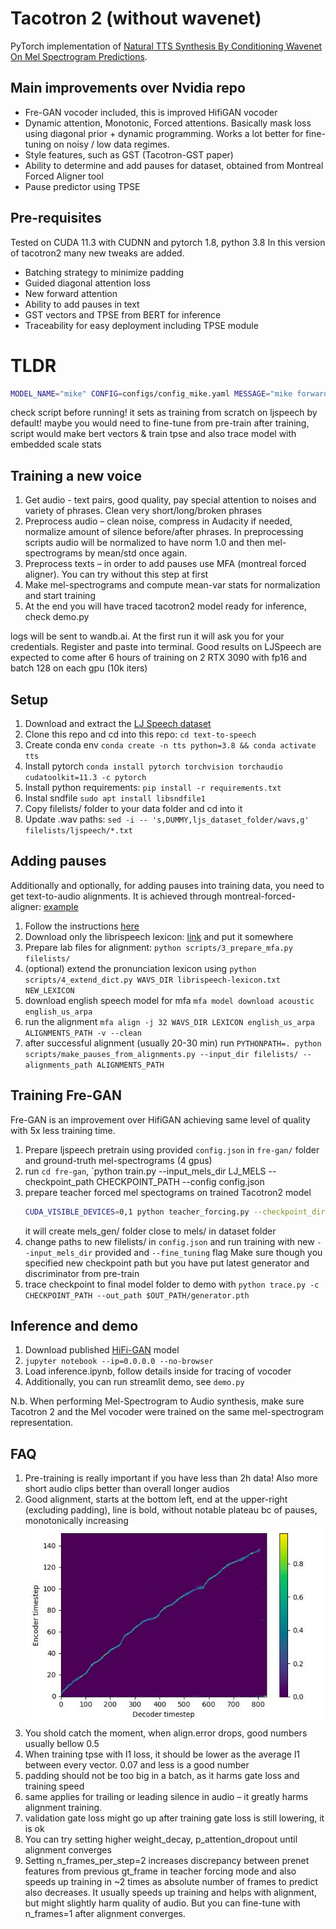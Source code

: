 # Tacotron 2 (without wavenet)

PyTorch implementation of [Natural TTS Synthesis By Conditioning
Wavenet On Mel Spectrogram Predictions](https://arxiv.org/pdf/1712.05884.pdf). 


## Main improvements over Nvidia repo
- Fre-GAN vocoder included, this is improved HifiGAN vocoder
- Dynamic attention, Monotonic, Forced attentions. Basically mask loss using diagonal prior + dynamic programming. Works a lot better for fine-tuning on noisy / low data regimes.
- Style features, such as GST (Tacotron-GST paper)
- Ability to determine and add pauses for dataset, obtained from Montreal Forced Aligner tool
- Pause predictor using TPSE

## Pre-requisites
Tested on CUDA 11.3 with CUDNN and pytorch 1.8, python 3.8
In this version of tacotron2 many new tweaks are added.
- Batching strategy to minimize padding
- Guided diagonal attention loss
- New forward attention
- Ability to add pauses in text
- GST vectors and TPSE from BERT for inference
- Traceability for easy deployment including TPSE module


# TLDR
```bash
MODEL_NAME="mike" CONFIG=configs/config_mike.yaml MESSAGE="mike forward" OUT_PATH=/home/frappuccino/tts_checkpoints/mike/v2_forward/ RUN_ID="150622_01f" ./train.sh
```
check script before running! it sets as training from scratch on ljspeech by default! maybe you would need to fine-tune from pre-train
after training, script would make bert vectors & train tpse and also trace model with embedded scale stats


## Training a new voice
1. Get audio - text pairs, good quality, pay special attention to noises and variety of phrases. Clean very short/long/broken phrases
2. Preprocess audio – clean noise, compress in Audacity if needed, normalize amount of silence before/after phrases.
   In preprocessing scripts audio will be normalized to have norm 1.0 and then mel-spectrograms by mean/std once again.
3. Preprocess texts – in order to add pauses use MFA (montreal forced aligner). You can try without this step at first
4. Make mel-spectrograms and compute mean-var stats for normalization and start training
5. At the end you will have traced tacotron2 model ready for inference, check demo.py

logs will be sent to wandb.ai. At the first run it will ask you for your credentials. Register and paste into terminal.
Good results on LJSpeech are expected to come after 6 hours of training on 2 RTX 3090 with fp16 and batch 128 on each gpu (10k iters)


## Setup
1. Download and extract the [LJ Speech dataset](https://keithito.com/LJ-Speech-Dataset/)
2. Clone this repo and cd into this repo: `cd text-to-speech`
3. Create conda env `conda create -n tts python=3.8 && conda activate tts`
4. Install pytorch `conda install pytorch torchvision torchaudio cudatoolkit=11.3 -c pytorch`
5. Install python requirements: `pip install -r requirements.txt`
6. Instal sndfile `sudo apt install libsndfile1`
7. Copy filelists/ folder to your data folder and cd into it
8. Update .wav paths: `sed -i -- 's,DUMMY,ljs_dataset_folder/wavs,g' filelists/ljspeech/*.txt`



## Adding pauses
Additionally and optionally, for adding pauses into training data, you need to get text-to-audio alignments.
It is achieved through montreal-forced-aligner: [example](https://montreal-forced-aligner.readthedocs.io/en/latest/example.html)
1. Follow the instructions [here](https://montreal-forced-aligner.readthedocs.io/en/latest/installation.html#installation)
2. Download only the librispeech lexicon: [link](https://drive.google.com/open?id=1dAvxdsHWbtA1ZIh3Ex9DPn9Nemx9M1-L) and put it somewhere
3. Prepare lab files for alignment: `python scripts/3_prepare_mfa.py filelists/`
4. (optional) extend the pronunciation lexicon using `python scripts/4_extend_dict.py WAVS_DIR librispeech-lexicon.txt NEW_LEXICON`
5. download english speech model for mfa `mfa model download acoustic english_us_arpa`
6. run the alignment `mfa align -j 32 WAVS_DIR LEXICON english_us_arpa ALIGNMENTS_PATH -v --clean`
7. after successful alignment (usually 20-30 min) run `PYTHONPATH=. python scripts/make_pauses_from_alignments.py --input_dir filelists/ --alignments_path ALIGNMENTS_PATH`


## Training Fre-GAN
Fre-GAN is an improvement over HifiGAN achieving same level of quality with 5x less training time.
1. Prepare ljspeech pretrain using provided `config.json` in `fre-gan/` folder and ground-truth mel-spectrograms (4 gpus)
2. run `cd fre-gan`, `python train.py --input_mels_dir LJ_MELS --checkpoint_path CHECKPOINT_PATH --config config.json
3. prepare teacher forced mel spectograms on trained Tacotron2 model
   ```bash
   CUDA_VISIBLE_DEVICES=0,1 python teacher_forcing.py --checkpoint_dir /home/frappuccino/outdir/mike_130622_03f/
   ```
   it will create mels_gen/ folder close to mels/ in dataset folder
4. change paths to new filelists/ in `config.json` and run training with new `--input_mels_dir` provided and `--fine_tuning` flag
Make sure though you specified new checkpoint path but you have put latest generator and discriminator from pre-train
5. trace checkpoint to final model folder to demo with `python trace.py -c CHECKPOINT_PATH --out_path $OUT_PATH/generator.pth`



## Inference and demo
1. Download published [HiFi-GAN](https://github.com/jik876/hifi-gan) model
2. `jupyter notebook --ip=0.0.0.0 --no-browser`
3. Load inference.ipynb, follow details inside for tracing of vocoder
4. Additionally, you can run streamlit demo, see `demo.py`

N.b.  When performing Mel-Spectrogram to Audio synthesis, make sure Tacotron 2
and the Mel vocoder were trained on the same mel-spectrogram representation. 


## FAQ
1. Pre-training is really important if you have less than 2h data! Also more short audio clips better than overall longer audios
2. Good alignment, starts at the bottom left, end at the upper-right (excluding padding), line is bold, without notable plateau bc of pauses, monotonically increasing 
![](alignment.jpg)
3. You shold catch the moment, when align.error drops, good numbers usually bellow 0.5
4. When training tpse with l1 loss, it should be lower as the average l1 between every vector. 0.07 and less is a good number
5. padding should not be too big in a batch, as it harms gate loss and training speed
6. same applies for trailing or leading silence in audio – it greatly harms alignment training.
7. validation gate loss might go up after training gate loss is still lowering, it is ok
8. You can try setting higher weight_decay, p_attention_dropout until alignment converges
9. Setting n_frames_per_step=2 increases discrepancy between prenet features from previous gt_frame in teacher forcing mode and
also speeds up training in ~2 times as absolute number of frames to predict also decreases. It usually speeds up training and helps
with alignment, but might slightly harm quality of audio. But you can fine-tune with n_frames=1 after alignment converges.

